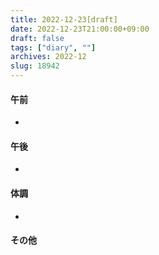 ```yaml
---
title: 2022-12-23[draft]
date: 2022-12-23T21:00:00+09:00
draft: false
tags: ["diary", ""]
archives: 2022-12
slug: 18942
---
```

#### 午前
- 
#### 午後
- 
#### 体調
- 
#### その他